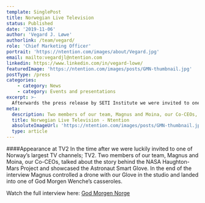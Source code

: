 ```yaml
---
template: SinglePost
title: Norwegian Live Television
status: Published
date: '2019-11-06'
author: 'Vegard J. Løwe'
authorlink: /team/vegard/
role: 'Chief Marketing Officer'
portrait: 'https://ntention.com/images/about/Vegard.jpg'
email: mailto:vegardjl@ntention.com
linkedin: https://www.linkedin.com/in/vegard-lowe/
featuredImage: 'https://ntention.com/images/posts/GMN-thumbnail.jpg'
postType: /press
categories:
    - category: News
    - category: Events and presentations
excerpt: >-
  Afterwards the press release by SETI Institute we were invited to one of Norway’s largest TV channels; TV2.
meta:
  description: Two members of our team, Magnus and Moina, our Co-CEOs, talked about the story behind the NASA Haughton-Mars Project and showcased the Astronaut Smart Glove. In the end of the interview Magnus controlled a drone with our Glove in the studio and landed into one of God Morgen Wenche’s casseroles.
  title: Norwegian Live Television - Ntention
  absoluteImageUrl: 'https://ntention.com/images/posts/GMN-thumbnail.jpg'
  type: article
---
```

####Appearance at TV2
In the time after we were luckily invited to one of Norway’s largest TV channels; TV2. Two members of our team, Magnus and Moina, our Co-CEOs, talked about the story behind the NASA Haughton-Mars Project and showcased the Astronaut Smart Glove. In the end of the interview Magnus controlled a drone with our Glove in the studio and landed into one of God Morgen Wenche’s casseroles.

Watch the full interview here: [God Morgen Norge](https://www.tv2.no/v/1511822/)
